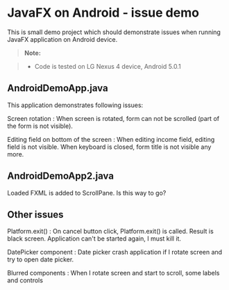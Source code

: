 JavaFX on Android - issue demo
===================

This is small demo project which should demonstrate issues when running JavaFX application on Android device.

> **Note:**

> - Code is tested on LG Nexus 4 device, Android 5.0.1

AndroidDemoApp.java
-------------------

This application demonstrates following issues:

Screen rotation
:   When screen is rotated, form can not be scrolled (part of the form is not visible).

Editing field on bottom of the screen
:   When editing income field, editing field is not visible. When keyboard is closed, form title is not visible any more.

AndroidDemoApp2.java
-------------------

Loaded FXML is added to ScrollPane. Is this way to go?


**Other issues**
-------------------

Platform.exit()
: On cancel button click, Platform.exit() is called. Result is black screen. Application can't be started again, I must kill it.

DatePicker component 
: Date picker crash application if I rotate screen and try to open date picker.

Blurred components
:  When I rotate screen and start to scroll, some labels and controls 

